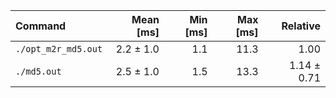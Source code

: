 | Command | Mean [ms] | Min [ms] | Max [ms] | Relative |
|:---|---:|---:|---:|---:|
| `./opt_m2r_md5.out` | 2.2 ± 1.0 | 1.1 | 11.3 | 1.00 |
| `./md5.out` | 2.5 ± 1.0 | 1.5 | 13.3 | 1.14 ± 0.71 |
